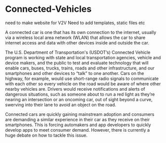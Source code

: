# Connected-Vehicles
need to make website for V2V
Need to add templates, static files etc

A connected car is one that has its own connection to the internet, usually via a wireless local area network (WLAN) that allows the car to share internet access and data with other devices inside and outside the car. 

The U.S. Department of Transportation's (USDOT’s) Connected Vehicle program is working with state and local transportation agencies, vehicle and device makers, and the public to test and evaluate technology that will enable cars, buses, trucks, trains, roads and other infrastructure, and our smartphones and other devices to “talk” to one another. Cars on the highway, for example, would use short-range radio signals to communicate with each other so every vehicle on the road would be aware of where other nearby vehicles are. Drivers would receive notifications and alerts of dangerous situations, such as someone about to run a red light as they’re nearing an intersection or an oncoming car, out of sight beyond a curve, swerving into their lane to avoid an object on the road.

Connected cars are quickly gaining mainstream adoption and consumers are demanding a similar experience in their car as they receive on their smartphones. This is forcing automakers and app developers to quickly develop apps to meet consumer demand. However, there is currently a huge debate on how to tackle this issue.
